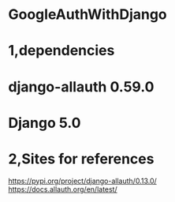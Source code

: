 # GoogleAuthWithDjango

# 1,dependencies

# django-allauth     0.59.0
# Django             5.0

# 2,Sites for references

https://pypi.org/project/django-allauth/0.13.0/
https://docs.allauth.org/en/latest/
